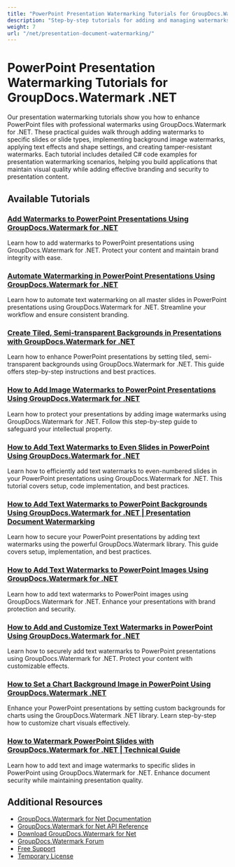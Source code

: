 ```yaml
---
title: "PowerPoint Presentation Watermarking Tutorials for GroupDocs.Watermark .NET"
description: "Step-by-step tutorials for adding and managing watermarks in PowerPoint presentations using GroupDocs.Watermark for .NET."
weight: 7
url: "/net/presentation-document-watermarking/"
---
```


# PowerPoint Presentation Watermarking Tutorials for GroupDocs.Watermark .NET

Our presentation watermarking tutorials show you how to enhance PowerPoint files with professional watermarks using GroupDocs.Watermark for .NET. These practical guides walk through adding watermarks to specific slides or slide types, implementing background image watermarks, applying text effects and shape settings, and creating tamper-resistant watermarks. Each tutorial includes detailed C# code examples for presentation watermarking scenarios, helping you build applications that maintain visual quality while adding effective branding and security to presentation content.

## Available Tutorials

### [Add Watermarks to PowerPoint Presentations Using GroupDocs.Watermark for .NET](./groupdocs-watermark-add-pptx-watermarks/)
Learn how to add watermarks to PowerPoint presentations using GroupDocs.Watermark for .NET. Protect your content and maintain brand integrity with ease.

### [Automate Watermarking in PowerPoint Presentations Using GroupDocs.Watermark for .NET](./automate-watermark-powerpoint-groupdocs-net/)
Learn how to automate text watermarking on all master slides in PowerPoint presentations using GroupDocs.Watermark for .NET. Streamline your workflow and ensure consistent branding.

### [Create Tiled, Semi-transparent Backgrounds in Presentations with GroupDocs.Watermark for .NET](./groupdocs-watermark-tiled-semi-transparent-backgrounds/)
Learn how to enhance PowerPoint presentations by setting tiled, semi-transparent backgrounds using GroupDocs.Watermark for .NET. This guide offers step-by-step instructions and best practices.

### [How to Add Image Watermarks to PowerPoint Presentations Using GroupDocs.Watermark for .NET](./add-image-watermarks-groupdocs-net-presentation/)
Learn how to protect your presentations by adding image watermarks using GroupDocs.Watermark for .NET. Follow this step-by-step guide to safeguard your intellectual property.

### [How to Add Text Watermarks to Even Slides in PowerPoint Using GroupDocs.Watermark for .NET](./groupdocs-watermark-even-slides-pptx/)
Learn how to efficiently add text watermarks to even-numbered slides in your PowerPoint presentations using GroupDocs.Watermark for .NET. This tutorial covers setup, code implementation, and best practices.

### [How to Add Text Watermarks to PowerPoint Backgrounds Using GroupDocs.Watermark for .NET | Presentation Document Watermarking](./add-text-watermark-powerpoint-groupdocs-watermark-net/)
Learn how to secure your PowerPoint presentations by adding text watermarks using the powerful GroupDocs.Watermark library. This guide covers setup, implementation, and best practices.

### [How to Add Text Watermarks to PowerPoint Images Using GroupDocs.Watermark for .NET](./add-text-watermarks-powerpoint-groupdocs-net/)
Learn how to add text watermarks to PowerPoint images using GroupDocs.Watermark for .NET. Enhance your presentations with brand protection and security.

### [How to Add and Customize Text Watermarks in PowerPoint Using GroupDocs.Watermark for .NET](./add-watermarks-powerpoint-groupdocs-watermark/)
Learn how to securely add text watermarks to PowerPoint presentations using GroupDocs.Watermark for .NET. Protect your content with customizable effects.

### [How to Set a Chart Background Image in PowerPoint Using GroupDocs.Watermark .NET](./set-chart-background-ppt-groupdocs-watermark/)
Enhance your PowerPoint presentations by setting custom backgrounds for charts using the GroupDocs.Watermark .NET library. Learn step-by-step how to customize chart visuals effectively.

### [How to Watermark PowerPoint Slides with GroupDocs.Watermark for .NET | Technical Guide](./watermark-powerpoint-slides-groupdocs-watermark-net/)
Learn how to add text and image watermarks to specific slides in PowerPoint using GroupDocs.Watermark for .NET. Enhance document security while maintaining presentation quality.

## Additional Resources

- [GroupDocs.Watermark for Net Documentation](https://docs.groupdocs.com/watermark/net/)
- [GroupDocs.Watermark for Net API Reference](https://reference.groupdocs.com/watermark/net/)
- [Download GroupDocs.Watermark for Net](https://releases.groupdocs.com/watermark/net/)
- [GroupDocs.Watermark Forum](https://forum.groupdocs.com/c/watermark)
- [Free Support](https://forum.groupdocs.com/)
- [Temporary License](https://purchase.groupdocs.com/temporary-license/)
